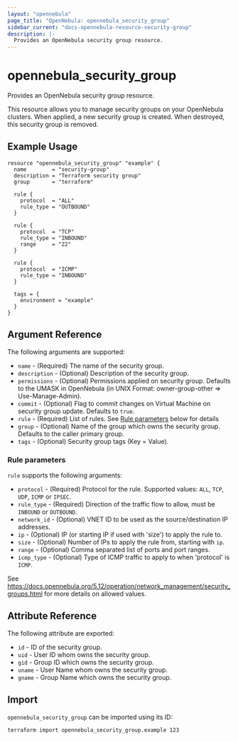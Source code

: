```yaml
---
layout: "opennebula"
page_title: "OpenNebula: opennebula_security_group"
sidebar_current: "docs-opennebula-resource-security-group"
description: |-
  Provides an OpenNebula security group resource.
---
```


# opennebula_security_group

Provides an OpenNebula security group resource.

This resource allows you to manage security groups on your OpenNebula clusters. When applied,
a new security group is created. When destroyed, this security group is removed.

## Example Usage

```hcl
resource "opennebula_security_group" "example" {
  name        = "security-group"
  description = "Terraform security group"
  group       = "terraform"

  rule {
    protocol  = "ALL"
    rule_type = "OUTBOUND"
  }

  rule {
    protocol  = "TCP"
    rule_type = "INBOUND"
    range     = "22"
  }

  rule {
    protocol  = "ICMP"
    rule_type = "INBOUND"
  }

  tags = {
    environment = "example"
  }
}
```

## Argument Reference

The following arguments are supported:

* `name` - (Required) The name of the security group.
* `description` - (Optional) Description of the security group.
* `permissions` - (Optional) Permissions applied on security group. Defaults to the UMASK in OpenNebula (in UNIX Format: owner-group-other => Use-Manage-Admin).
* `commit` - (Optional) Flag to commit changes on Virtual Machine on security group update. Defaults to `true`.
* `rule` - (Required) List of rules. See [Rule parameters](#rule-parameters) below for details
* `group` - (Optional) Name of the group which owns the security group. Defaults to the caller primary group.
* `tags` - (Optional) Security group tags (Key = Value).

### Rule parameters

`rule` supports the following arguments:

* `protocol` - (Required) Protocol for the rule. Supported values: `ALL`, `TCP`, `UDP`, `ICMP` or `IPSEC`.
* `rule_type` - (Required) Direction of the traffic flow to allow, must be `INBOUND` or `OUTBOUND`.
* `network_id` - (Optional) VNET ID to be used as the source/destination IP addresses.
* `ip` - (Optional) IP (or starting IP if used with 'size') to apply the rule to.
* `size` - (Optional) Number of IPs to apply the rule from, starting with `ip`.
* `range` - (Optional) Comma separated list of ports and port ranges.
* `icmp_type` - (Optional) Type of ICMP traffic to apply to when 'protocol' is `ICMP`.

See <https://docs.opennebula.org/5.12/operation/network_management/security_groups.html> for more details on allowed values.

## Attribute Reference

The following attribute are exported:

* `id` - ID of the security group.
* `uid` - User ID whom owns the security group.
* `gid` - Group ID which owns the security group.
* `uname` - User Name whom owns the security group.
* `gname` - Group Name which owns the security group.

## Import

`opennebula_security_group` can be imported using its ID:

```shell
terraform import opennebula_security_group.example 123
```
